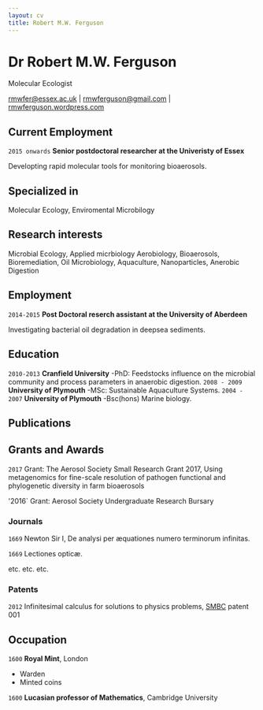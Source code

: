```yaml
---
layout: cv
title: Robert M.W. Ferguson
---
```

# Dr Robert M.W. Ferguson
Molecular Ecologist

<div id="webaddress">
<a href="rmwfer@essex.ac.uk">rmwfer@essex.ac.uk</a>
| <a href="rmwferguson@gmail.com">rmwferguson@gmail.com</a>
  | <a href="https://rmwferguson.wordpress.com/">rmwferguson.wordpress.com</a>
</div>

## Current Employment
`2015 onwards`
__Senior postdoctoral researcher at the Univeristy of Essex__

Developting rapid molecular tools for monitoring bioaerosols. 
## Specialized in

Molecular Ecology, Enviromental Microbilogy
## Research interests
Microbial Ecology, Applied micrbiology Aerobiology, Bioaerosols, Bioremediation, Oil Microbiology, Aquaculture, Nanoparticles, Anerobic Digestion
## Employment
`2014-2015`
__Post Doctoral reserch assistant at the University of Aberdeen__

Investigating bacterial oil degradation in deepsea sediments.

## Education 
`2010-2013`
__Cranfield University__
-PhD: Feedstocks influence on the microbial community and process parameters in anaerobic digestion.
`2008 - 2009`
__University of Plymouth__
-MSc: Sustainable Aquaculture Systems.
`2004 - 2007`
__University of Plymouth__
-Bsc(hons) Marine biology.

## Publications

<!-- A list is also available [online](http://scholar.google.co.uk/citations?user=LTOTl0YAAAAJ) -->

## Grants and Awards

`2017`
Grant: The Aerosol Society Small Research Grant 2017, Using metagenomics for fine-scale resolution of pathogen functional and phylogenetic diversity in farm bioaerosols

'2016`
Grant: Aerosol Society Undergraduate Research Bursary


### Journals

`1669`
Newton Sir I, De analysi per æquationes numero terminorum infinitas. 

`1669`
Lectiones opticæ.

etc. etc. etc.

### Patents

`2012`
Infinitesimal calculus for solutions to physics problems, [SMBC](http://www.techdirt.com/articles/20121011/09312820678/if-patents-had-been-around-time-newton.shtml) patent 001


## Occupation

`1600`
__Royal Mint__, London

- Warden
- Minted coins

`1600`
__Lucasian professor of Mathematics__, Cambridge University



<!-- ### Footer

Last updated: May 2013 -->


